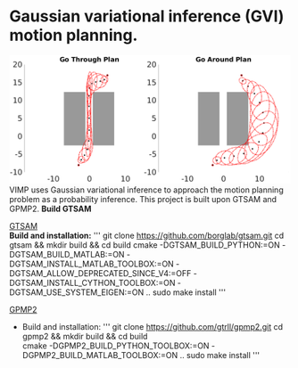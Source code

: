 
# Gaussian variational inference (GVI) motion planning.

![Planning using Gaussian variational inference (GVI)](comparison.png)
VIMP uses Gaussian variational inference to approach the motion planning problem as a probability inference. This project is built upon GTSAM and GPMP2.
 **Build GTSAM**

[GTSAM](https://github.com/borglab/gtsam)    
 **Build and installation:**
   '''
   git clone https://github.com/borglab/gtsam.git 
   cd gtsam && mkdir build && cd build
   cmake -DGTSAM_BUILD_PYTHON:=ON -DGTSAM_BUILD_MATLAB:=ON -DGTSAM_INSTALL_MATLAB_TOOLBOX:=ON -DGTSAM_ALLOW_DEPRECATED_SINCE_V4:=OFF -DGTSAM_INSTALL_CYTHON_TOOLBOX:=ON  -DGTSAM_USE_SYSTEM_EIGEN:=ON .. 
   sudo make install
   '''
   
[GPMP2](https://github.com/gtrll/gpmp2) 
  * Build and installation:
   '''
   git clone https://github.com/gtrll/gpmp2.git
   cd gpmp2 && mkdir build && cd build\
   cmake -DGPMP2_BUILD_PYTHON_TOOLBOX:=ON -DGPMP2_BUILD_MATLAB_TOOLBOX:=ON .. 
   sudo make install 
   ''' 
